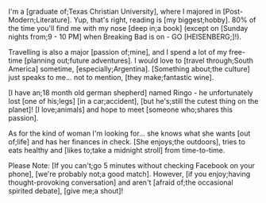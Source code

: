 I'm a [graduate of;Texas Christian University], where I majored in [Post-Modern;Literature]. Yup, that's right, reading is [my biggest;hobby]. 80% of the time you'll find me with my nose [deep in;a book] (except on [Sunday nights from;9 - 10 PM] when Breaking Bad is on - GO [HEISENBERG;]!). 

Travelling is also a major [passion of;mine], and I spend a lot of my free-time [planning out;future adventures]. I would love to [travel through;South America] sometime, [especially;Argentina]. [Something about;the culture] just speaks to me... not to mention, [they make;fantastic wine]. 

[I have an;18 month old german shepherd] named Ringo - he unfortunately lost [one of his;legs] [in a car;accident], [but he's;still the cutest thing on the planet]! [I love;animals] and hope to meet [someone who;shares this passion]. 

As for the kind of woman I'm looking for... she knows what she wants [out of;life] and has her finances in check. [She enjoys;the outdoors], tries to eats healthy and [likes to;take a midnight stroll] from time-to-time. 

Please Note: [If you can't;go 5 minutes without checking Facebook on your phone], [we're probably not;a good match]. However, [if you enjoy;having thought-provoking conversation] and aren't [afraid of;the occasional spirited debate], [give me;a shout]!

